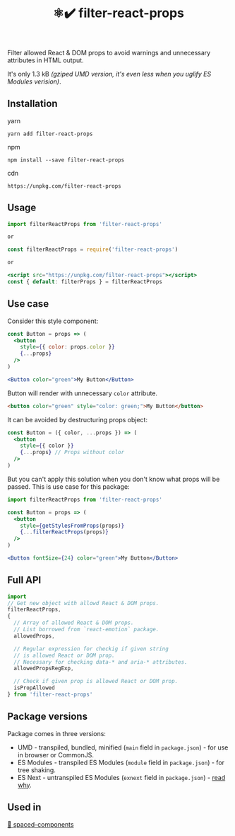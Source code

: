 <h1 align="center">
  <br>
  ⚛️✔️ filter-react-props
  <br>
  <br>
</h1>

Filter allowed React & DOM props to avoid warnings and unnecessary attributes in HTML output.

It's only 1.3 kB *(gziped UMD version, it's even less when you uglify ES Modules verision)*.

## Installation

yarn
```
yarn add filter-react-props
```

npm
```
npm install --save filter-react-props
```

cdn
```
https://unpkg.com/filter-react-props
```

## Usage

```jsx
import filterReactProps from 'filter-react-props'

or

const filterReactProps = require('filter-react-props')

or

<script src="https://unpkg.com/filter-react-props"></script>
const { default: filterProps } = filterReactProps
```

## Use case

Consider this style component:

```jsx
const Button = props => (
  <button
    style={{ color: props.color }}
    {...props}
  />
)

<Button color="green">My Button</Button>
```

Button will render with unnecessary `color` attribute.

```html
<button color="green" style="color: green;">My Button</button>
```

It can be avoided by destructuring props object:
```jsx
const Button = ({ color, ...props }) => (
  <button
    style={{ color }}
    {...props} // Props without color
  />
)
```

But you can't apply this solution when you don't know what props will be passed. This is use case for this package:

```jsx
import filterReactProps from 'filter-react-props'

const Button = props => (
  <button
    style={getStylesFromProps(props)}
    {...filterReactProps(props)}
  />
)

<Button fontSize={24} color="green">My Button</Button>
```

## Full API

```js
import
// Get new object with allowd React & DOM props.
filterReactProps,
{
  // Array of allowed React & DOM props.
  // List borrowed from `react-emotion` package.
  allowedProps,

  // Regular expression for checkig if given string
  // is allowed React or DOM prop.
  // Necessary for checking data-* and aria-* attributes.
  allowedPropsRegExp,

  // Check if given prop is allowed React or DOM prop.
  isPropAllowed
} from 'filter-react-props'
```

## Package versions

Package comes in three versions:
- UMD - transpiled, bundled, minified (`main` field in `package.json`) - for use in browser or CommonJS.
- ES Modules - transpiled ES Modules (`module` field in `package.json`) - for tree shaking.
- ES Next - untranspiled ES Modules (`exnext` field in `package.json`) - [read why](http://2ality.com/2017/06/pkg-esnext.html).

## Used in

[📐 spaced-components](https://github.com/asistapl/spaced-components)
